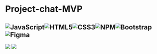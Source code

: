# Project-chat-MVP
![JavaScript](https://img.shields.io/badge/javascript-%23323330.svg?style=for-the-badge&logo=javascript&logoColor=%23F7DF1E)![HTML5](https://img.shields.io/badge/html5-%23E34F26.svg?style=for-the-badge&logo=html5&logoColor=white)![CSS3](https://img.shields.io/badge/css3-%231572B6.svg?style=for-the-badge&logo=css3&logoColor=white)![NPM](https://img.shields.io/badge/NPM-%23CB3837.svg?style=for-the-badge&logo=npm&logoColor=white)![Bootstrap](https://img.shields.io/badge/bootstrap-%238511FA.svg?style=for-the-badge&logo=bootstrap&logoColor=white)![Figma](https://img.shields.io/badge/figma-%23F24E1E.svg?style=for-the-badge&logo=figma&logoColor=white)
----------------------------------------------------------------------------------------------------------------------------------------------------------------------------------------------------------------------------------------------------------------------------------------------------------------------------------------------------------------------------
<a href="https://codeclimate.com/github/RAWMANE/Project-chat-MVP/maintainability"><img src="https://api.codeclimate.com/v1/badges/3677d2327ad47b473438/maintainability" /></a>     <a href="https://codeclimate.com/github/RAWMANE/Project-chat-MVP/test_coverage"><img src="https://api.codeclimate.com/v1/badges/3677d2327ad47b473438/test_coverage" /></a>
